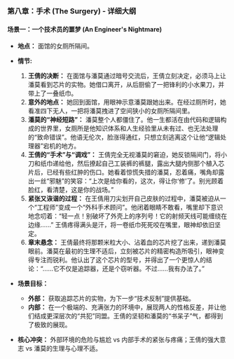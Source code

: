 ### **第八章：手术 (The Surgery) - 详细大纲**

#### **场景一：一个技术员的噩梦 (An Engineer's Nightmare)**

*   **地点：** 面馆的女厕所隔间。
*   **情节:**
    1.  **王倩的决断：** 在面馆与潘莫通过暗号交流后，王倩立刻决定，必须马上让潘莫看到芯片的实物。她借口离开，从后厨偷了一把锋利的小水果刀，并带上了一叠纸巾。
    2.  **意外的地点：** 她回到面馆，用眼神示意潘莫跟她出来。在经过厕所时，她看准四下无人，一把将潘莫拽进了空间狭小的女厕所隔间里。
    3.  **潘莫的“神经短路”：** 潘莫整个人都僵住了。他一生都活在由代码和逻辑构成的世界里，女厕所是他知识体系和人生经验里从未有过、也无法处理的“致命错误”。他语无伦次，脸涨得通红，只想立刻逃离这个让他“逻辑处理器”宕机的地方。
    4.  **王倩的“手术”与“调戏”：** 王倩完全无视潘莫的窘迫，她反锁隔间门，将小刀和纸巾递给他，然后撩起自己工装裤的裤腿，露出大腿内侧那个植入芯片后，已经有些红肿的伤口。她看着惊慌失措的潘莫，忍着痛，嘴角却露出一丝“邪魅”的笑容：“上次是给你看的，这次，得让你‘修’了。别光顾着脸红，看清楚，这是你的战场。”
    5.  **紧张又诙谐的过程：** 在王倩用刀尖划开自己皮肤的过程中，潘莫被迫从一个“工程师”变成一个“外科手术顾问”。他闭着眼睛不敢看，嘴里却下意识地念叨着：“轻一点！别破坏了外壳上的序列号！它的射频天线可能缠绕在边缘……” 王倩疼得满头是汗，将一卷纸巾死死咬在嘴里，眼神却依旧坚定。
    6.  **章末悬念：** 王倩最终将那颗米粒大小、沾着血的芯片挖了出来，递到潘莫眼前。潘莫在最初的生理不适后，立刻被芯片的精密构造所吸引，眼神变得专注而锐利。他认出了这个芯片的型号，并得出了一个更惊人的结论：“……它不仅是追踪器，还是个窃听器。不过……我有办法了。”

*   **场景目标：**
    *   **外部：** 获取追踪芯片的实物，为下一步“技术反制”提供基础。
    *   **内部：** 在一个极端的、充满张力的环境中，展现两人的性格反差，并让他们结成更深层次的“共犯”同盟。王倩的坚韧和潘莫的“书呆子”气，都得到了极致的展现。
*   **核心冲突：** 外部环境的危险与尴尬 vs 内部手术的紧张与疼痛；王倩的强大意志 vs 潘莫的生理与心理不适。